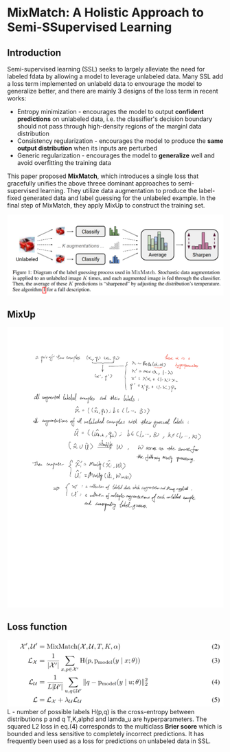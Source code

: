 # MixMatch: A Holistic Approach to Semi-SSupervised Learning

## Introduction
Semi-supervised learning (SSL) seeks to largely alleviate the need for labeled fdata by allowing a model to leverage unlabeled data. Many SSL add a loss term implemented on unlabeld data to envourage the model to generalize better, and there are mainly 3 designs of the loss term in recent works:
* Entropy minimization - encourages the model to output __confident predictions__ on unlabeled data, i.e. the classifier's decision boundary should not pass through high-density regions of the marginl data distribution
* Consistency regularization - encourages the model to produce the __same output distribution__ when its inputs are perturbed
* Generic regularization - encourages the model to __generalize__ well and avoid overfitting the training data  

This paper proposed __MixMatch__, which introduces a single loss that gracefully unifies the above threee dominant approaches to semi-supervised learning. They utilize data augmentation to produce the label-fixed generated data and label guessing for the unlabeled example. In the final step of MixMatch, they apply MixUp to construct the training set.

![](MixUpDiagram.png)
## MixUp
![](MixUp.png)


## Loss function
![](MixUpEquation.png)
L - number of possible labels
H(p,q) is the cross-entropy between distributions p and q
T,K,alphd and lamda_u are hyperparameters.
The squared L2 loss in eq.(4) corresponds to the multiclass __Brier score__ which is bounded and less sensitive to completely incorrect predictions. It has frequently been used as a loss for predictions on unlabeled data in SSL.
